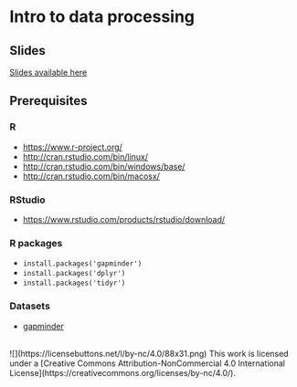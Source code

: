 # Intro to data processing

## Slides

[Slides available here](https://rawcdn.githack.com/Nowosad/Intro_to_data_processing/master/Intro_to_data_processing.html)

## Prerequisites

### R

- https://www.r-project.org/
- http://cran.rstudio.com/bin/linux/
- http://cran.rstudio.com/bin/windows/base/
- http://cran.rstudio.com/bin/macosx/

### RStudio

- https://www.rstudio.com/products/rstudio/download/

### R packages

- `install.packages('gapminder')`
- `install.packages('dplyr')`
- `install.packages('tidyr')`

### Datasets

- [gapminder](https://github.com/Nowosad/Intro_to_data_processing/raw/master/data/gapminder.rds)

<br>
![](https://licensebuttons.net/l/by-nc/4.0/88x31.png)
This work is licensed under a [Creative Commons Attribution-NonCommercial 4.0 International License](https://creativecommons.org/licenses/by-nc/4.0/).